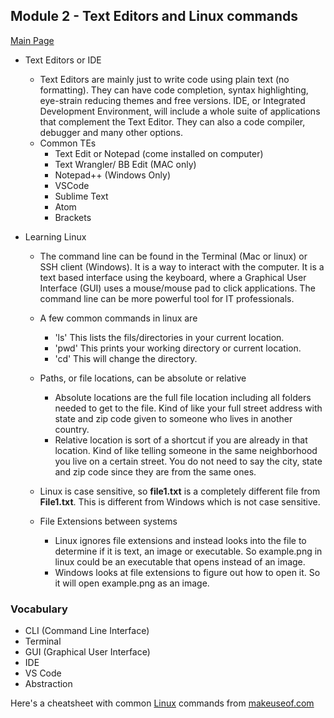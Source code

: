 ## Module 2 - Text Editors and Linux commands
[Main Page](README.md)

- Text Editors or IDE
  - Text Editors are mainly just to write code using plain text (no formatting). 
They can have code completion, syntax highlighting, eye-strain reducing themes and free versions.
IDE, or Integrated Development Environment, will include a whole suite of applications that complement the Text Editor. They can also a code compiler, debugger and many other options.
  - Common TEs
    * Text Edit or Notepad (come installed on computer) 
    * Text Wrangler/ BB Edit (MAC only)
    * Notepad++ (Windows Only)
    * VSCode
    * Sublime Text
    * Atom
    * Brackets

- Learning Linux

  - The command line can be found in the Terminal (Mac or linux) or SSH client (Windows). It is a way to interact with the computer. It is a text based interface using the keyboard, where a Graphical User Interface (GUI) uses a mouse/mouse pad to click applications. The command line can be more powerful tool for IT professionals.

  - A few common commands in linux are 
    - 'ls'     This lists the fils/directories in your current location.
    - 'pwd'    This prints your working directory or current location.
    - 'cd'     This will change the directory. 

  - Paths, or file locations, can be absolute or relative
    - Absolute locations are the full file location including all folders needed to get to the file. Kind of like your full street address with state and zip code given to someone who lives in another country.
    - Relative location is sort of a shortcut if you are already in that location. Kind of like telling someone in the same neighborhood you live on a certain street. You do not need to say the city, state and zip code since they are from the same ones.

  - Linux is case sensitive, so **file1.txt** is a completely different file from **File1.txt**. This is different from Windows which is not case sensitive.

  - File Extensions between systems
    - Linux ignores file extensions and instead looks into the file to determine if it is text, an image or executable. So example.png in linux could be an executable that opens instead of an image.
    - Windows looks at file extensions to figure out how to open it. So it will open example.png as an image.
    
### Vocabulary
- CLI (Command Line Interface)
- Terminal
- GUI (Graphical User Interface)
- IDE
- VS Code
- Abstraction


Here's a cheatsheet with common [Linux](linux_cheatsheet.jpg) commands from [makeuseof.com](http://makeuseof.com)



